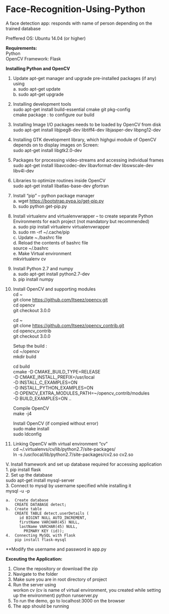 # Face-Recognition-Using-Python  
A face detection app: responds with name of person depending on the trained database  

Preffered OS: Ubuntu 14.04 (or higher)  


**Requirements:**  
Python  
OpenCV 
Framework: Flask   

**Installing Python and OpenCV**    
1.	Update apt-get manager and upgrade pre-installed packages (if any) using  
	a.	sudo apt-get update  
	b.	sudo apt-get upgrade  
  
2.	 Installing development tools  
	sudo apt-get install build-essential cmake git pkg-config  
	cmake package : to configure our build   
  
3.	Installing Image I/O packages needs to be loaded by OpenCV from disk  
    sudo apt-get install libjpeg8-dev libtiff4-dev libjasper-dev libpng12-dev  
   
4.	Installing GTK development library, which highgui module of OpenCV depends on to display images on Screen:   
	sudo apt-get install libgtk2.0-dev  
   
5.	Packages for processing video-streams and accessing individual frames  
	sudo apt-get install libavcodec-dev libavformat-dev libswscale-dev libv4l-dev  
  
6.	Libraries to optimize routines inside OpenCV  
	sudo apt-get install libatlas-base-dev gfortran  
   
7.	Install “pip” – python package manager  
	a.	wget https://bootstrap.pypa.io/get-pip.py   
	b.	sudo python get-pip.py  
  
8.	Install virtualenv and virtualenvwrapper – to create separate Python Environments for each project (not mandatory but recommended)  
	a.	 sudo pip install virtualenv virtualenvwrapper  
	b.	 sudo rm -rf ~/.cache/pip  
	c.	Update ~./bashrc file  
	d.	Reload the contents of bashrc file  
		source ~/.bashrc  
	e.	Make Virtual environment  
		mkvirtualenv cv  
  
9.	Install Python 2.7 and numpy   	
	a.	 sudo apt-get install python2.7-dev  
	b.	 pip install numpy  
   
10.	Install OpenCV and supporting modules   
	cd ~  
	git clone https://github.com/Itseez/opencv.git	   
	cd opencv  
	git checkout 3.0.0  
  
	cd ~  
	git clone https://github.com/Itseez/opencv_contrib.git	   
	cd opencv_contrib  
	git checkout 3.0.0  
  
	Setup the build :   
	cd ~/opencv  
	mkdir build  
   
	cd build  
	cmake -D CMAKE_BUILD_TYPE=RELEASE \
		-D CMAKE_INSTALL_PREFIX=/usr/local \
		-D INSTALL_C_EXAMPLES=ON \
		-D INSTALL_PYTHON_EXAMPLES=ON \
		-D OPENCV_EXTRA_MODULES_PATH=~/opencv_contrib/modules \
		-D BUILD_EXAMPLES=ON ..  
  
	Compile OpenCV   
	make -j4  
   
	Install OpenCV (if compied without error)  
		sudo make install  
		sudo ldconfig  
   
11.	Linking OpenCV with virtual environment “cv”  
	cd ~/.virtualenvs/cv/lib/python2.7/site-packages/  
	ln -s /usr/local/lib/python2.7/site-packages/cv2.so cv2.so  
  
V.	Install framework and set up database required for accessing application  
	1.	pip install flask  
	2.	Set up the database  
		sudo apt-get install mysql-server  
	3. Connect to mysql by username specified while installing it  
		mysql -u <username> -p  
  
	a.	Create database   
		CREATE DATABASE detect;  
	b.	Create table  
		CREATE TABLE detect.userDetails (
		  id BIGINT NULL AUTO_INCREMENT,
		  firstName VARCHAR(45) NULL,
		  lastName VARCHAR(45) NULL,
			PRIMARY KEY (id));  
	4.	Connecting MySQL with Flask   
		pip install flask-mysql  
**Modify the username and password in app.py   

**Exceuting the Application:**    
1. Clone the repository or download the zip  
2. Navigate to the folder  
3. Make sure you are in root directory of project  
4. Run the server using  
		workon cv (cv is name of virtual environment, you created while setting up the environment)
		python runserver.py  
5. To run the demo, go to localhost:3000 on the browser  
6. The app should be running  
